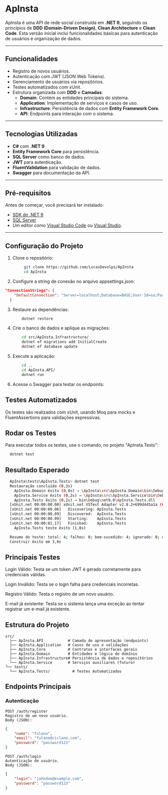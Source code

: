 # ApInsta

ApInsta é uma API de rede social construída em **.NET 9**, seguindo os princípios de **DDD (Domain-Driven Design)**, **Clean Architecture** e **Clean Code**. Esta versão inicial inclui funcionalidades básicas para autenticação de usuários e organização de dados.

---

## Funcionalidades

- Registro de novos usuários.
- Autenticação com JWT (JSON Web Tokens).
- Gerenciamento de usuários via repositórios.
- Testes automatizados com xUnit.
- Estrutura organizada com **DDD** e **Camadas**:
  - **Domain**: Contém as entidades principais do sistema.
  - **Application**: Implementação de serviços e casos de uso.
  - **Infrastructure**: Persistência de dados com **Entity Framework Core**.
  - **API**: Endpoints para interação com o sistema.

---

## Tecnologias Utilizadas

- **C#** com **.NET 9**
- **Entity Framework Core** para persistência.
- **SQL Server** como banco de dados.
- **JWT** para autenticação.
- **FluentValidation** para validação de dados.
- **Swagger** para documentação da API.

---

## Pré-requisitos

Antes de começar, você precisará ter instalado:

- [SDK do .NET 9](https://dotnet.microsoft.com/download)
- [SQL Server](https://www.microsoft.com/pt-br/sql-server/sql-server-downloads)
- Um editor como [Visual Studio Code](https://code.visualstudio.com/) ou [Visual Studio](https://visualstudio.microsoft.com/).

---

## Configuração do Projeto

1. Clone o repositório:

   ```bash
		git clone https://github.com/LucasDevolps/ApInsta
		cd ApInsta
   ```

2. Configure a string de conexão no arquivo appsettings.json:

```json
"ConnectionStrings": {
	"DefaultConnection": "Server=localhost;Database=BASE;User Id=sa;Password=Bkur6etc@10;TrustServerCertificate=True;"
  }
```

3. Restaure as dependências:

	```bash
		dotnet restore
	```
4. Crie o banco de dados e aplique as migrações:

	```bash
		cd src/ApInsta.Infrastructure/
		dotnet ef migrations add InitialCreate 
		dotnet ef database update 
	```
	
5. Execute a aplicação:
    ```bash
		cd ..
		cd ApInsta.API/
		dotnet run 
	```
6. Acesse o Swagger para testar os endpoints:

## Testes Automatizados

  Os testes são realizados com xUnit, usando Moq para mocks e FluentAssertions para validações expressivas.

## Rodar os Testes

  Para executar todos os testes, use o comando, no projeto "ApInsta.Tests":
```bash
  dotnet test
```

## Resultado Esperado
```bash
  ApInsta\tests\ApInsta.Tests> dotnet test
  Restauração concluída (0,3s)
    ApInsta.Domain êxito (0,0s) → \ApInsta\src\ApInsta.Domain\bin\Debug\net9.0\ApInsta.Domain.dll
    ApInsta.Service êxito (0,2s) → \ApInsta\src\ApInsta.Service\bin\Debug\net9.0\ApInsta.Service.dll
    ApInsta.Tests êxito (0,2s) → bin\Debug\net9.0\ApInsta.Tests.dll
  [xUnit.net 00:00:00.00] xUnit.net VSTest Adapter v2.8.2+699d445a1a (64-bit .NET 9.0.0)
  [xUnit.net 00:00:00.06]   Discovering: ApInsta.Tests
  [xUnit.net 00:00:00.09]   Discovered:  ApInsta.Tests
  [xUnit.net 00:00:00.09]   Starting:    ApInsta.Tests
  [xUnit.net 00:00:01.17]   Finished:    ApInsta.Tests
    ApInsta.Tests teste êxito (1,8s)

  Resumo do teste: total: 4; falhou: 0; bem-sucedido: 4; ignorado: 0; duração: 1,8s
  Construir êxito em 3,0s
```

## Principais Testes

  Login Válido: Testa se um token JWT é gerado corretamente para credenciais válidas.

  Login Inválido: Testa se o login falha para credenciais incorretas.

  Registro Válido: Testa o registro de um novo usuário.
  
  E-mail já existente: Testa se o sistema lança uma exceção ao tentar registrar um e-mail já existente.

## Estrutura do Projeto

    src/
      ├── ApInsta.API           # Camada de apresentação (endpoints)
      ├── ApInsta.Application   # Casos de uso e validações
      ├── ApInsta.Core          # Contratos e interfaces gerais
      ├── ApInsta.Domain        # Entidades e lógica de domínio
      ├── ApInsta.Infrastructure# Persistência de dados e repositórios
      └── ApInsta.Service       # Serviços auxiliares (futuro)
    └── tests/
      └── ApInsta.Tests/          # Testes Automatizados

## Endpoints Principais

### Autenticação
    POST /auth/register
    Registro de um novo usuário.
    Body (JSON):
	
```json
{
	"name": "fulano",
	"email": "fulano@ciclano.com",
	"password": "password123"
}
```
	
    POST /auth/login
    Autenticação de usuário.
    Body (JSON):
	
```json
{
	"login": "johndoe@example.com",
	"password": "password123"
}
```


